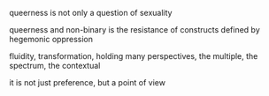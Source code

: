 queerness is not only a question of sexuality

queerness and non-binary is the resistance of constructs defined by hegemonic oppression

fluidity, transformation, holding many perspectives, the multiple, the spectrum, the contextual

it is not just preference, but a point of view